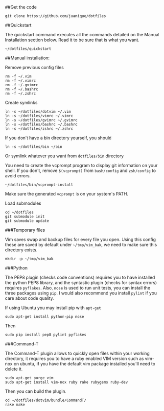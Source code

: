 ##Get the code

    git clone https://github.com/juanique/dotfiles

##Quickstart

The quickstart command executes all the commands detailed on the Manual Installation section below. Read it to be sure that is what you want.

    ~/dotfiles/quickstart

##Manual installation:

Remove previous config files

    rm -f ~/.vim
    rm -f ~/.vimrc
    rm -f ~/.gvimrc
    rm -f ~/.bashrc
    rm -f ~/.zshrc

Create symlinks

    ln -s ~/dotfiles/dotvim ~/.vim
    ln -s ~/dotfiles/vimrc ~/.vimrc
    ln -s ~/dotfiles/gvimrc ~/.gvimrc
    ln -s ~/dotfiles/bashrc ~/.bashrc
    ln -s ~/dotfiles/zshrc ~/.zshrc

If you don't have a bin directory yourself, you should

    ln -s ~/dotfiles/bin ~/bin

Or symlink whatever you want from `dotfiles/bin` directory

You need to create the vcprompt program to display git information on your shell. If you don't, remove `$(vcprompt)` from `bash/config` and `zsh/config` to avoid errors.

    ~/dotfiles/bin/vcprompt-install

Make sure the generated `vcprompt` is on your system's PATH.

Load submodules

    cd ~/dotfiles
    git submodule init
    git submodule update

###Temporary files

Vim saves swap and backup files for every file you open. Using this config these are saved by default under `~/tmp/vim_bak`, we need to make sure this directory exists.

    mkdir -p ~/tmp/vim_bak

###Python

The PEP8 plugin (checks code conventions) requires you to have installed the python PEP8 library, and the syntastic plugin (checks for syntax errors) requires `pyflakes`. Also, `nose` is used to run unit tests,  you can install the three packages using `pip`. I would also recommend you install `pylint` if you care about code quality.

If using Ubuntu you may install pip with `apt-get`

    sudo apt-get install python-pip nose

Then

    sudo pip install pep8 pylint pyflakes


###Command-T

The Command-T plugin allows to quickly open files within your working directory, it requires you to have a ruby enabled VIM version such as vim-nox on ubuntu, if you have the default vim package installed you'll need to delete it.

    sudo apt-get purge vim
    sudo apt-get install vim-nox ruby rake rubygems ruby-dev

Then you can build the plugin.

    cd ~/dotfiles/dotvim/bundle/CommandT/
    rake make

